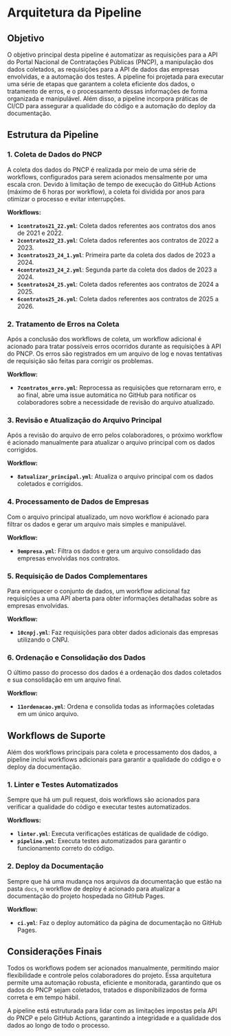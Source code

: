# Arquitetura da Pipeline

## Objetivo

O objetivo principal desta pipeline é automatizar as requisições para a API do Portal Nacional de Contratações Públicas (PNCP), a manipulação dos dados coletados, as requisições para a API de dados das empresas envolvidas, e a automação dos testes. A pipeline foi projetada para executar uma série de etapas que garantem a coleta eficiente dos dados, o tratamento de erros, e o processamento dessas informações de forma organizada e manipulável. Além disso, a pipeline incorpora práticas de CI/CD para assegurar a qualidade do código e a automação do deploy da documentação.

## Estrutura da Pipeline

### 1. Coleta de Dados do PNCP

A coleta dos dados do PNCP é realizada por meio de uma série de workflows, configurados para serem acionados mensalmente por uma escala cron. Devido à limitação de tempo de execução do GitHub Actions (máximo de 6 horas por workflow), a coleta foi dividida por anos para otimizar o processo e evitar interrupções.

**Workflows:**

- **`1contratos21_22.yml`**: Coleta dados referentes aos contratos dos anos de 2021 e 2022.
- **`2contratos22_23.yml`**: Coleta dados referentes aos contratos de 2022 a 2023.
- **`3contratos23_24_1.yml`**: Primeira parte da coleta dos dados de 2023 a 2024.
- **`4contratos23_24_2.yml`**: Segunda parte da coleta dos dados de 2023 a 2024.
- **`5contratos24_25.yml`**: Coleta dados referentes aos contratos de 2024 a 2025.
- **`6contratos25_26.yml`**: Coleta dados referentes aos contratos de 2025 a 2026.

### 2. Tratamento de Erros na Coleta

Após a conclusão dos workflows de coleta, um workflow adicional é acionado para tratar possíveis erros ocorridos durante as requisições à API do PNCP. Os erros são registrados em um arquivo de log e novas tentativas de requisição são feitas para corrigir os problemas.

**Workflow:**

- **`7contratos_erro.yml`**: Reprocessa as requisições que retornaram erro, e ao final, abre uma issue automática no GitHub para notificar os colaboradores sobre a necessidade de revisão do arquivo atualizado.

### 3. Revisão e Atualização do Arquivo Principal

Após a revisão do arquivo de erro pelos colaboradores, o próximo workflow é acionado manualmente para atualizar o arquivo principal com os dados corrigidos.

**Workflow:**

- **`8atualizar_principal.yml`**: Atualiza o arquivo principal com os dados coletados e corrigidos.

### 4. Processamento de Dados de Empresas

Com o arquivo principal atualizado, um novo workflow é acionado para filtrar os dados e gerar um arquivo mais simples e manipulável.

**Workflow:**

- **`9empresa.yml`**: Filtra os dados e gera um arquivo consolidado das empresas envolvidas nos contratos.

### 5. Requisição de Dados Complementares

Para enriquecer o conjunto de dados, um workflow adicional faz requisições a uma API aberta para obter informações detalhadas sobre as empresas envolvidas.

**Workflow:**

- **`10cnpj.yml`**: Faz requisições para obter dados adicionais das empresas utilizando o CNPJ.

### 6. Ordenação e Consolidação dos Dados

O último passo do processo dos dados é a ordenação dos dados coletados e sua consolidação em um arquivo final.

**Workflow:**

- **`11ordenacao.yml`**: Ordena e consolida todas as informações coletadas em um único arquivo.

## Workflows de Suporte

Além dos workflows principais para coleta e processamento dos dados, a pipeline inclui workflows adicionais para garantir a qualidade do código e o deploy da documentação.

### 1. Linter e Testes Automatizados

Sempre que há um pull request, dois workflows são acionados para verificar a qualidade do código e executar testes automatizados.

**Workflows:**

- **`linter.yml`**: Executa verificações estáticas de qualidade de código.
- **`pipeline.yml`**: Executa testes automatizados para garantir o funcionamento correto do código.

### 2. Deploy da Documentação

Sempre que há uma mudança nos arquivos da documentação que estão na pasta `docs`, o workflow de deploy é acionado para atualizar a documentação do projeto hospedada no GitHub Pages.

**Workflow:**

- **`ci.yml`**: Faz o deploy automático da página de documentação no GitHub Pages.

## Considerações Finais

Todos os workflows podem ser acionados manualmente, permitindo maior flexibilidade e controle pelos colaboradores do projeto. Essa arquitetura permite uma automação robusta, eficiente e monitorada, garantindo que os dados do PNCP sejam coletados, tratados e disponibilizados de forma correta e em tempo hábil.

A pipeline está estruturada para lidar com as limitações impostas pela API do PNCP e pelo GitHub Actions, garantindo a integridade e a qualidade dos dados ao longo de todo o processo.
